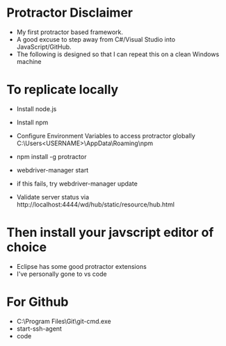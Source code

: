 # Protractor Disclaimer
* My first protractor based framework. 
* A good excuse to step away from C#/Visual Studio into JavaScript/GitHub.
* The following is designed so that I can repeat this on a clean Windows machine

# To replicate locally
* Install node.js
* Install npm
* Configure Environment Variables to access protractor globally C:\Users\<USERNAME>\AppData\Roaming\npm
* npm install -g protractor

* webdriver-manager start
* if this fails, try webdriver-manager update
* Validate server status via http://localhost:4444/wd/hub/static/resource/hub.html

# Then install your javscript editor of choice
* Eclipse has some good protractor extensions
* I've personally gone to vs code

# For Github
* C:\Program Files\Git\git-cmd.exe
* start-ssh-agent
* code 